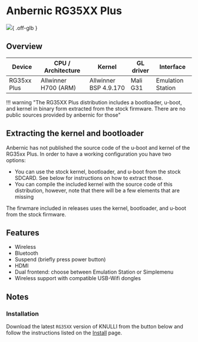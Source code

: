# Anbernic RG35XX Plus

![](../../_inc/images/devices/anbernic-rg35xx-plus.png){ .off-glb }

## Overview

| Device | CPU / Architecture | Kernel | GL driver | Interface |
| -- | -- | -- | -- | -- |
| RG35xx Plus | Allwinner H700 (ARM) | Allwinner BSP 4.9.170 | Mali G31 | Emulation Station |

!!! warning "The RG35XX Plus distribution includes a bootloader, u-boot, and kernel in binary form extracted from the stock firmware. There are no public sources provided by anbernic for those"

## Extracting the kernel and bootloader

Anbernic has not published the source code of the u-boot and kernel of the RG35xx Plus. In order to have a working configuration you have two options:

* You can use the stock kernel, bootloader, and u-boot from the stock SDCARD. See below for instructions on how to extract those. 
* You can compile the included kernel with the source code of this distribution, however, note that there will be a few elements that are missing

The firwmare included in releases uses the kernel, bootloader, and u-boot from the stock firmware.

## Features

* Wireless
* Bluetooth
* Suspend (briefly press power button)
* HDMI
* Dual frontend: choose between Emulation Station or Simplemenu
* Wireless support with compatible USB-Wifi dongles

## Notes

### Installation

Download the latest `RG35XX` version of KNULLI from the button below and follow the instructions listed on the [Install](../../../play/install/) page.





